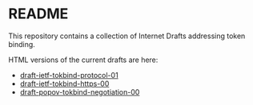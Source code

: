 README
=======

This repository contains a collection of Internet Drafts addressing token binding.

HTML versions of the current drafts are here:

- [draft-ietf-tokbind-protocol-01](http://xml2rfc.ietf.org/cgi-bin/xml2rfc.cgi?modeAsFormat=html/ascii&url=https://raw.githubusercontent.com/TokenBinding/Internet-Drafts/master/draft-ietf-tokbind-protocol-01.xml)
- [draft-ietf-tokbind-https-00](http://xml2rfc.ietf.org/cgi-bin/xml2rfc.cgi?modeAsFormat=html/ascii&url=https://raw.githubusercontent.com/TokenBinding/Internet-Drafts/master/draft-ietf-tokbind-https-01.xml)
- [draft-popov-tokbind-negotiation-00](http://xml2rfc.ietf.org/cgi-bin/xml2rfc.cgi?modeAsFormat=html/ascii&url=https://raw.githubusercontent.com/TokenBinding/Internet-Drafts/master/draft-popov-tokbind-negotiation-00.xml)
